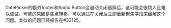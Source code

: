 DatePicker的额外footer和Radio.Button会自动关闭选择后，这可能会很烦人且难以调试。可能的原因是焦点转移，可以通过在关闭后立即重新聚焦字段来缓解这个问题。类似的问题已经报告在#33125。
